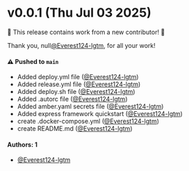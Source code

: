 # v0.0.1 (Thu Jul 03 2025)

:tada: This release contains work from a new contributor! :tada:

Thank you, null[@Everest124-lgtm](https://github.com/Everest124-lgtm), for all your work!

#### ⚠️ Pushed to `main`

- Added deploy.yml file ([@Everest124-lgtm](https://github.com/Everest124-lgtm))
- Added release.yml file ([@Everest124-lgtm](https://github.com/Everest124-lgtm))
- Added deploy.sh file ([@Everest124-lgtm](https://github.com/Everest124-lgtm))
- Added .autorc file ([@Everest124-lgtm](https://github.com/Everest124-lgtm))
- Added amber.yaml secrets file ([@Everest124-lgtm](https://github.com/Everest124-lgtm))
- Added express framework quickstart ([@Everest124-lgtm](https://github.com/Everest124-lgtm))
- create .docker-compose.yml ([@Everest124-lgtm](https://github.com/Everest124-lgtm))
- create README.md ([@Everest124-lgtm](https://github.com/Everest124-lgtm))

#### Authors: 1

- [@Everest124-lgtm](https://github.com/Everest124-lgtm)
